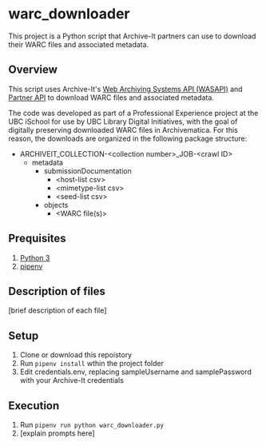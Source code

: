 # warc_downloader
This project is a Python script that Archive-It partners can use to download their WARC files and associated metadata. 

## Overview
This script uses Archive-It's [Web Archiving Systems API (WASAPI)](https://warcs.archive-it.org/wasapi/v1/webdata) and [Partner API](https://partner.archive-it.org/api/) to download WARC files and associated metadata.

The code was developed as part of a Professional Experience project at the UBC iSchool for use by UBC Library Digital Initiatives, with the goal of digitally preserving downloaded WARC files in Archivematica. For this reason, the downloads are organized in the following package structure:

* ARCHIVEIT_COLLECTION-\<collection number\>_JOB-\<crawl ID\>
  * metadata
    * submissionDocumentation
      * \<host-list csv\>
      * \<mimetype-list csv\>
      * \<seed-list csv\>
    * objects
      * \<WARC file(s)\>

## Prequisites
1. [Python 3](https://www.python.org/downloads/)
2. [pipenv](https://docs.pipenv.org/en/latest/)

## Description of files
[brief description of each file]

## Setup
1. Clone or download this repoistory
2. Run `pipenv install` wthin the project folder
3. Edit credentials.env, replacing sampleUsername and samplePassword with your Archive-It credentials

## Execution
1. Run `pipenv run python warc_downloader.py`
2. [explain prompts here]

